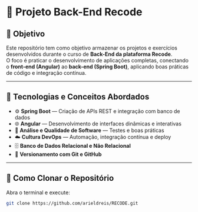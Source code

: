 # 🧠 Projeto Back-End Recode

## 🎯 Objetivo
Este repositório tem como objetivo armazenar os projetos e exercícios desenvolvidos durante o curso de **Back-End da plataforma Recode**.  
O foco é praticar o desenvolvimento de aplicações completas, conectando o **front-end (Angular)** ao **back-end (Spring Boot)**, aplicando boas práticas de código e integração contínua.

---

## 🚀 Tecnologias e Conceitos Abordados
- ⚙️ **Spring Boot** — Criação de APIs REST e integração com banco de dados  
- 🌐 **Angular** — Desenvolvimento de interfaces dinâmicas e interativas  
- 🧪 **Análise e Qualidade de Software** — Testes e boas práticas  
- ☁️ **Cultura DevOps** — Automação, integração contínua e deploy  
- 🗄️ **Banco de Dados Relacional e Não Relacional**  
- 🔧 **Versionamento com Git e GitHub**

---

## 🧩 Como Clonar o Repositório

Abra o terminal e execute:

```bash
git clone https://github.com/arieldreis/RECODE.git
